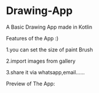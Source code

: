 # Drawing-App
A Basic Drawing App  made in Kotlin

Features of the App :)

1.you can set the size of paint Brush

2.import images from gallery

3.share it via whatsapp,email......

Preview of The App:

